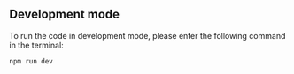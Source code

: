 ## Development mode

To run the code in development mode, please enter the following command in the terminal:

````bash
npm run dev
